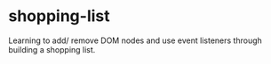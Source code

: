 # shopping-list
Learning to add/ remove DOM nodes and use event listeners through building a shopping list.
